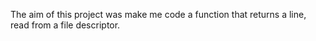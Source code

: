 The aim of this project was make me code a function that returns a line, read from a file descriptor.
